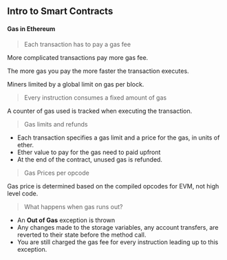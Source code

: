 ## Intro to Smart Contracts

#### Gas in Ethereum

> Each transaction has to pay a gas fee

More complicated transactions pay more gas fee.

The more gas you pay the more faster the transaction executes.

Miners limited by a global limit on gas per block.

> Every instruction consumes a fixed amount of gas

A counter of gas used is tracked when executing the transaction.

> Gas limits and refunds

- Each transaction specifies a gas limit and a price for the gas, in units of ether.
- Ether value to pay for the gas need to paid upfront
- At the end of the contract, unused gas is refunded.

> Gas Prices per opcode

Gas price is determined based on the compiled opcodes for EVM, not high level code.

> What happens when gas runs out?

- An **Out of Gas** exception is thrown
- Any changes made to the storage variables, any account transfers, are reverted to their state before the method call.
- You are still charged the gas fee for every instruction leading up to this exception.
